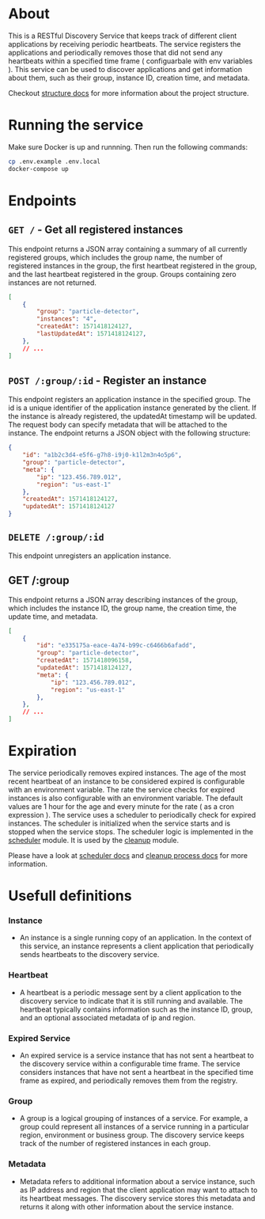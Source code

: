 # About

This is a RESTful Discovery Service that keeps track of different client applications by receiving periodic heartbeats. The service registers the applications and periodically removes those that did not send any heartbeats within a specified time frame ( configuarbale with env variables ). This service can be used to discover applications and get information about them, such as their group, instance ID, creation time, and metadata.

Checkout [structure docs](./docs/structure.md) for more information about the project structure.



# Running the service
Make sure Docker is up and runnning. Then run the following commands:
```bash
cp .env.example .env.local
docker-compose up
```



# Endpoints

## `GET /` - Get all registered instances
This endpoint returns a JSON array containing a summary of all currently registered groups, which includes the group name, the number of registered instances in the group, the first heartbeat registered in the group, and the last heartbeat registered in the group. Groups containing zero instances are not returned.

```json
[
    {
        "group": "particle-detector",
        "instances": "4",
        "createdAt": 1571418124127,
        "lastUpdatedAt": 1571418124127,
    },
    // ...
]
```
## `POST /:group/:id` - Register an instance
This endpoint registers an application instance in the specified group. The id is a unique identifier of the application instance generated by the client. If the instance is already registered, the updatedAt timestamp will be updated. The request body can specify metadata that will be attached to the instance. The endpoint returns a JSON object with the following structure:

```json
{
    "id": "a1b2c3d4-e5f6-g7h8-i9j0-k1l2m3n4o5p6",
    "group": "particle-detector",
    "meta": {
        "ip": "123.456.789.012",
        "region": "us-east-1"
    },
    "createdAt": 1571418124127,
    "updatedAt": 1571418124127
}
```
## `DELETE /:group/:id`

This endpoint unregisters an application instance.

## GET /:group
This endpoint returns a JSON array describing instances of the group, which includes the instance ID, the group name, the creation time, the update time, and metadata.

```json
[
    {
        "id": "e335175a-eace-4a74-b99c-c6466b6afadd",
        "group": "particle-detector",
        "createdAt": 1571418096158,
        "updatedAt": 1571418124127,
        "meta": {
            "ip": "123.456.789.012",
            "region": "us-east-1"
        },
    },
    // ...
]
```



# Expiration

The service periodically removes expired instances. The age of the most recent heartbeat of an instance to be considered expired is configurable with an environment variable. The rate the service checks for expired instances is also configurable with an environment variable. The default values are 1 hour for the age and every minute for the rate ( as a cron expression ). The service uses a scheduler to periodically check for expired instances. The scheduler is initialized when the service starts and is stopped when the service stops. The scheduler logic is implemented in the [scheduler](./src/main/scheduler) module. It is used by the [cleanup](./src/main/service/cleanup.ts) module.

Please have a look at [scheduler docs](./docs/scheduler.md) and [cleanup process docs](./docs/cleanup.md) for more information.



# Usefull definitions

### Instance
- An instance is a single running copy of an application. In the context of this service, an instance represents a client application that periodically sends heartbeats to the discovery service.

### Heartbeat
- A heartbeat is a periodic message sent by a client application to the discovery service to indicate that it is still running and available. The heartbeat typically contains information such as the instance ID, group, and an optional associated metadata of ip and region.

### Expired Service
- An expired service is a service instance that has not sent a heartbeat to the discovery service within a configurable time frame. The service considers instances that have not sent a heartbeat in the specified time frame as expired, and periodically removes them from the registry.

### Group
- A group is a logical grouping of instances of a service. For example, a group could represent all instances of a service running in a particular region, environment or business group. The discovery service keeps track of the number of registered instances in each group.

### Metadata
- Metadata refers to additional information about a service instance, such as IP address and region that the client application may want to attach to its heartbeat messages. The discovery service stores this metadata and returns it along with other information about the service instance.